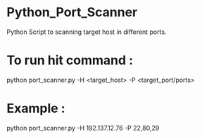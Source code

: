 # Python_Port_Scanner
Python Script to scanning target host in different ports.


# To run hit command :
python port_scanner.py -H <target_host> -P <target_port/ports>

# Example :
python port_scanner.py -H 192.137.12.76 -P 22,80,29

